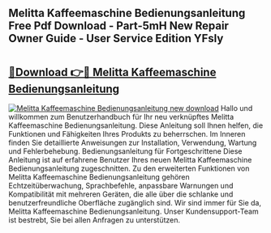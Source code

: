## Melitta Kaffeemaschine Bedienungsanleitung Free Pdf Download - Part-5mH New Repair Owner Guide - User Service Edition YFsly

# <h2><a href="http://df4max.blite.top/?on=Melitta+Kaffeemaschine+Bedienungsanleitung">🔗Download 👉🔴 Melitta Kaffeemaschine Bedienungsanleitung</a></h2>

[![Melitta Kaffeemaschine Bedienungsanleitung new download](https://i.imgur.com/lujVjoI.png)](http://df4max.blite.top/?on=Melitta+Kaffeemaschine+Bedienungsanleitung)
Hallo und willkommen zum Benutzerhandbuch für Ihr neu verknüpftes Melitta Kaffeemaschine Bedienungsanleitung. Diese Anleitung soll Ihnen helfen, die Funktionen und Fähigkeiten Ihres Produkts zu beherrschen. Im Inneren finden Sie detaillierte Anweisungen zur Installation, Verwendung, Wartung und Fehlerbehebung. Bedienungsanleitung für Fortgeschrittene Diese Anleitung ist auf erfahrene Benutzer Ihres neuen Melitta Kaffeemaschine Bedienungsanleitung zugeschnitten. Zu den erweiterten Funktionen von Melitta Kaffeemaschine Bedienungsanleitung gehören Echtzeitüberwachung, Sprachbefehle, anpassbare Warnungen und Kompatibilität mit mehreren Geräten, die alle über die schlanke und benutzerfreundliche Oberfläche zugänglich sind. Wir sind immer für Sie da, Melitta Kaffeemaschine Bedienungsanleitung. Unser Kundensupport-Team ist bestrebt, Sie bei allen Anfragen zu unterstützen.
